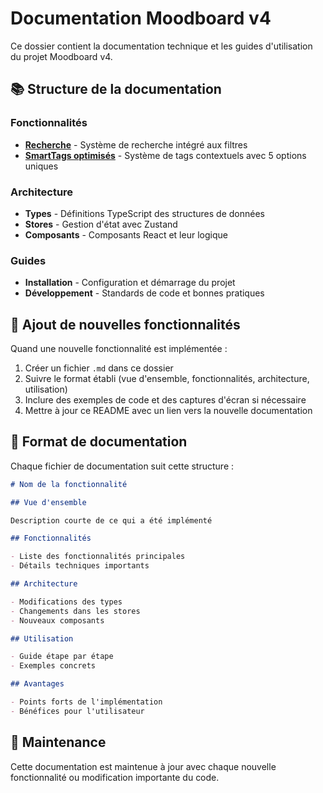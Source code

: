 # Documentation Moodboard v4

Ce dossier contient la documentation technique et les guides d'utilisation du projet Moodboard v4.

## 📚 Structure de la documentation

### Fonctionnalités

- **[Recherche](./SEARCH_FEATURE.md)** - Système de recherche intégré aux filtres
- **[SmartTags optimisés](./SMART_TAGS_ENHANCEMENT.md)** - Système de tags contextuels avec 5 options uniques

### Architecture

- **Types** - Définitions TypeScript des structures de données
- **Stores** - Gestion d'état avec Zustand
- **Composants** - Composants React et leur logique

### Guides

- **Installation** - Configuration et démarrage du projet
- **Développement** - Standards de code et bonnes pratiques

## 🚀 Ajout de nouvelles fonctionnalités

Quand une nouvelle fonctionnalité est implémentée :

1. Créer un fichier `.md` dans ce dossier
2. Suivre le format établi (vue d'ensemble, fonctionnalités, architecture, utilisation)
3. Inclure des exemples de code et des captures d'écran si nécessaire
4. Mettre à jour ce README avec un lien vers la nouvelle documentation

## 📝 Format de documentation

Chaque fichier de documentation suit cette structure :

```markdown
# Nom de la fonctionnalité

## Vue d'ensemble

Description courte de ce qui a été implémenté

## Fonctionnalités

- Liste des fonctionnalités principales
- Détails techniques importants

## Architecture

- Modifications des types
- Changements dans les stores
- Nouveaux composants

## Utilisation

- Guide étape par étape
- Exemples concrets

## Avantages

- Points forts de l'implémentation
- Bénéfices pour l'utilisateur
```

## 🔧 Maintenance

Cette documentation est maintenue à jour avec chaque nouvelle fonctionnalité ou modification importante du code.
